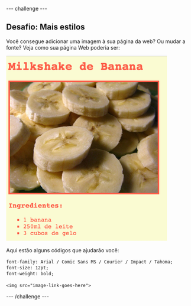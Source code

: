 \--- challenge \---

## Desafio: Mais estilos

Você consegue adicionar uma imagem à sua página da web? Ou mudar a fonte? Veja como sua página Web poderia ser:

![captura de tela](images/recipe-final.png)

Aqui estão alguns códigos que ajudarão você:

    font-family: Arial / Comic Sans MS / Courier / Impact / Tahoma;
    font-size: 12pt;
    font-weight: bold;
    
    <img src="image-link-goes-here">
    

\--- /challenge \---